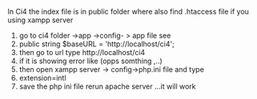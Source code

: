 In  Ci4 the index file is in public folder where also find .htaccess file
if you using xampp server
1) go to ci4 folder ->app ->config- > app file  see
2) public string $baseURL = 'http://localhost/ci4';
3) then go to url type  http://localhost/ci4
4) if it is showing error like (opps somthing ,..)
5) then open xampp server -> config->php.ini file and type
6)  extension=intl
7)  save the php ini file rerun apache server ...it will work
   
